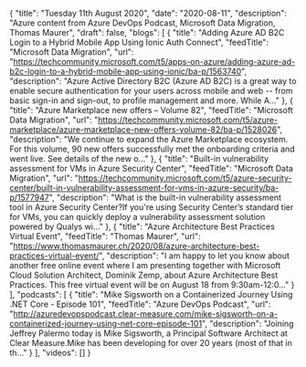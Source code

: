 {
  "title": "Tuesday 11th August 2020",
  "date": "2020-08-11",
  "description": "Azure content from Azure DevOps Podcast, Microsoft Data Migration, Thomas Maurer",
  "draft": false,
  "blogs": [
    {
      "title": "Adding Azure AD B2C Login to a Hybrid Mobile App Using Ionic Auth Connect",
      "feedTitle": "Microsoft Data Migration",
      "url": "https://techcommunity.microsoft.com/t5/apps-on-azure/adding-azure-ad-b2c-login-to-a-hybrid-mobile-app-using-ionic/ba-p/1563740",
      "description": "Azure Active Directory B2C (Azure AD B2C) is a great way to enable secure authentication for your users across mobile and web -- from basic sign-in and sign-out, to profile management and more. While A..."
    },
    {
      "title": "Azure Marketplace new offers – Volume 82",
      "feedTitle": "Microsoft Data Migration",
      "url": "https://techcommunity.microsoft.com/t5/azure-marketplace/azure-marketplace-new-offers-volume-82/ba-p/1528026",
      "description": "We continue to expand the Azure Marketplace ecosystem. For this volume, 90 new offers successfully met the onboarding criteria and went live. See details of the new o..."
    },
    {
      "title": "Built-in vulnerability assessment for VMs in Azure Security Center",
      "feedTitle": "Microsoft Data Migration",
      "url": "https://techcommunity.microsoft.com/t5/azure-security-center/built-in-vulnerability-assessment-for-vms-in-azure-security/ba-p/1577947",
      "description": "What is the built-in vulnerability assessment tool in Azure Security Center?If you're using Security Center’s standard tier for VMs, you can quickly deploy a vulnerability assessment solution powered by Qualys wi..."
    },
    {
      "title": "Azure Architecture Best Practices Virtual Event",
      "feedTitle": "Thomas Maurer",
      "url": "https://www.thomasmaurer.ch/2020/08/azure-architecture-best-practices-virtual-event/",
      "description": "I am happy to let you know about another free online event where I am presenting together with Microsoft Cloud Solution Architect, Dominik Zemp, about Azure Architecture Best Practices. This free virtual event will be on August 18 from 9:30am-12:0..."
    }
  ],
  "podcasts": [
    {
      "title": "Mike Sigsworth on a Containerized Journey Using .NET Core - Episode 101",
      "feedTitle": "Azure DevOps Podcast",
      "url": "http://azuredevopspodcast.clear-measure.com/mike-sigsworth-on-a-containerized-journey-using-net-core-episode-101",
      "description": "Joining Jeffrey Palermo today is Mike Sigsworth, a Principal Software Architect at Clear Measure.Mike has been developing for over 20 years (most of that in th..."
    }
  ],
  "videos": []
}